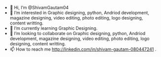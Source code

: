 - 👋 Hi, I’m @ShivamGautam04
- 👀 I’m interested in Graphic designing, python, Andriod development, magazine designing, video editing, photo editing, logo designing, content writting.
- 🌱 I’m currently learning Graphic Designing.
- 💞️ I’m looking to collaborate on Graphic designing, python, Andriod development, magazine designing, video editing, photo editing, logo designing, content writting.
- 📫 How to reach me http://linkedin.com/in/shivam-gautam-080447241 .

<!---
ShivamGautam04/ShivamGautam04 is a ✨ special ✨ repository because its `README.md` (this file) appears on your GitHub profile.
You can click the Preview link to take a look at your changes.
--->
